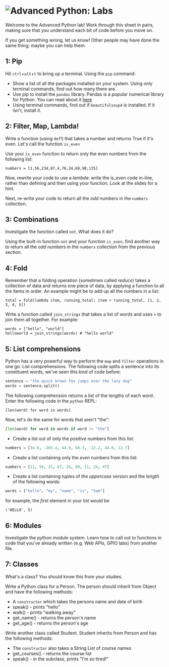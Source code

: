 # ![Advanced Python: Labs](../blob/master/assets/img/GC_Logo_artwork_RGB-LOGO_colour_SMALL.png?raw=true) 

Welcome to the Advanced Python lab! Work through this sheet in pairs, making sure that you understand
each bit of code before you move on.

If you get something wrong, let us know! Other people may have done the same thing; maybe you
can help them.

## 1: Pip
Hit `ctrl`+`alt`+`t` to bring up a terminal. Using the `pip` command:
* Show a list of all the packages installed on your system. Using only terminal commands, find out how many there are.
* Use pip to install the `pandas` library. Pandas is a popular numerical library for Python. You can read about it [here](http://pandas.pydata.org/)
* Using terminal commands, find out if `beautifulsoup4` is installed. If it isn't, install it.

## 2: Filter, Map, Lambda!
Write a function (using `def`!) that takes a number and returns True if it's even. Let's call the function `is_even`

Use your `is_even` function to return only the even numbers from the following list:

    numbers = [1,56,234,87,4,76,24,69,90,135]

Now, rewrite your code to use a _lambda_: write the is_even code in-line, rather than defining and then using your function. Look at the slides for a hint.

Next, re-write your code to return all the _odd_ numbers in the `numbers` collection.

## 3: Combinations
Investigate the function called `not`. What does it do?

Using the built-in function `not` and your function `is_even`, find another way to return all the _odd_ numbers in the `numbers` collection from the previous section.

## 4: Fold
Remember that a folding operation (sometimes called _reduce_) takes a collection of data and returns one piece of data, by applying a function to all the items in order. An example might be to add up all the numbers in a list:

    total = fold(lambda item, running_total: item + running_total, [1, 2, 3, 4, 5])

Write a function called `join_strings` that takes a list of words and uses `+` to join them all together. For example:

    words = ["hello", "world"]
    helloworld = join_strings(words) # "hello world"

## 5: List comprehensions
Python has a very powerful way to perform the `map` and `filter` operations in one go: List comprehensions. The following code splits a sentence into its constituent words, we've seen this kind of code before:

```python
sentence = "the quick brown fox jumps over the lazy dog"
words = sentence.split()
```
The following comprehension returns a list of the lengths of each word. Enter the following code in the `python` REPL:

```pythonn
[len(word) for word in words]
```

Now, let's do the same for words that aren't "the":

```python
[len(word) for word in words if word != "the"]
```

* Create a list out of only the _positive_ numbers from this list:

```python
numbers = [34.6, -203.4, 44.9, 68.3, -12.2, 44.6, 12.7]
```

* Create a list containing only the _even_ numbers from this list:

```python
numbers = [12, 54, 33, 67, 24, 89, 11, 24, 47]
```

* Create a list containing _tuples_ of the _uppercase_ version and the _length_ of the following words:

```python
words = ["hello", "my", "name", "is", "Sam"]
```

for example, the _first_ element in your list would be

    ('HELLO', 5)


## 6: Modules
Investigate the python module system. Learn how to call out to functions in code that you've already written (e.g. Web APIs, GPIO labs) from another file.

## 7: Classes
What's a class? You should know this from your studies.

Write a Python class for a Person. The person should inherit from Object and have the following methods:
* A `constructor` which takes the persons name and date of birth
* speak() - prints "hello"
* walk() - prints "walking away"
* get_name() - returns the person's name
* get_age() - returns the person's age

Write another class called Student. Student inherits from Person and has the following methods:
* The `constructor` also takes a String List of course names
* get_courses() - returns the course list
* speak() - in the subclass, prints "I'm so tired!"

